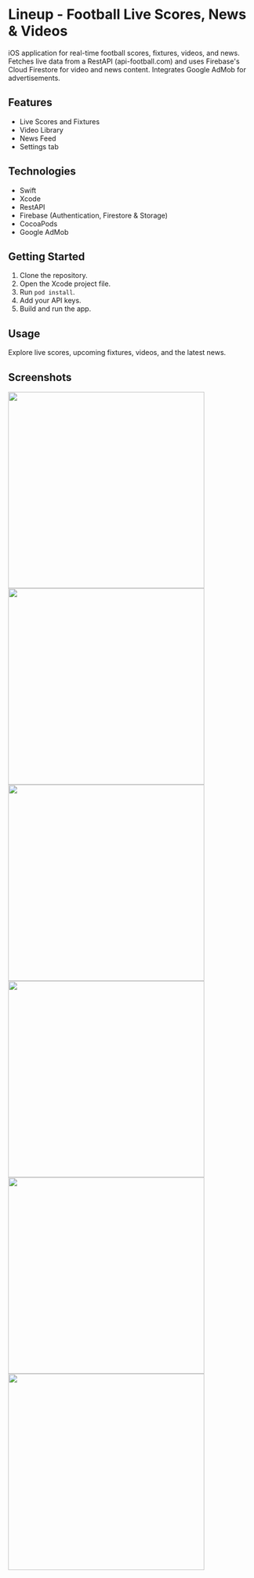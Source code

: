 # 

# Lineup - Football Live Scores, News & Videos

iOS application for real-time football scores, fixtures, videos, and news. Fetches live data from a RestAPI (api-football.com) and uses Firebase's Cloud Firestore for video and news content. Integrates Google AdMob for advertisements.

## Features

- Live Scores and Fixtures
- Video Library
- News Feed
- Settings tab

## Technologies

- Swift
- Xcode
- RestAPI
- Firebase (Authentication, Firestore & Storage)
- CocoaPods
- Google AdMob

## Getting Started

1. Clone the repository.
2. Open the Xcode project file.
3. Run `pod install`.
4. Add your API keys.
4. Build and run the app.

## Usage

Explore live scores, upcoming fixtures, videos, and the latest news.

## Screenshots

<img src="https://github.com/hudeifaosman/Lineup/assets/158350676/57e66325-f378-4a74-9cb5-3148a153a73c" height="400">
<img src="https://github.com/hudeifaosman/Lineup/assets/158350676/f325d00e-e98b-49fc-8a29-5a8a12574a7b" height="400">
<img src="https://github.com/hudeifaosman/Lineup/assets/158350676/63158ee7-5d4f-4239-bee6-4e9ba4c54245" height="400">
<img src="https://github.com/hudeifaosman/Lineup/assets/158350676/b46a9d41-6e34-46e5-a714-df38b732f0ad" height="400">
<img src="https://github.com/hudeifaosman/Lineup/assets/158350676/5909bb4a-0f10-4ccb-a5af-4848e6a5bbdf" height="400">
<img src="https://github.com/hudeifaosman/Lineup/assets/158350676/e865e87a-621e-409a-b68b-d681489b91ff" height="400">
